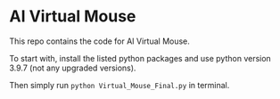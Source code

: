 # AI Virtual Mouse

This repo contains the code for AI Virtual Mouse.

To start with, install the listed python packages and use python version 3.9.7 (not any upgraded versions).

Then simply run ```python Virtual_Mouse_Final.py``` in terminal.
